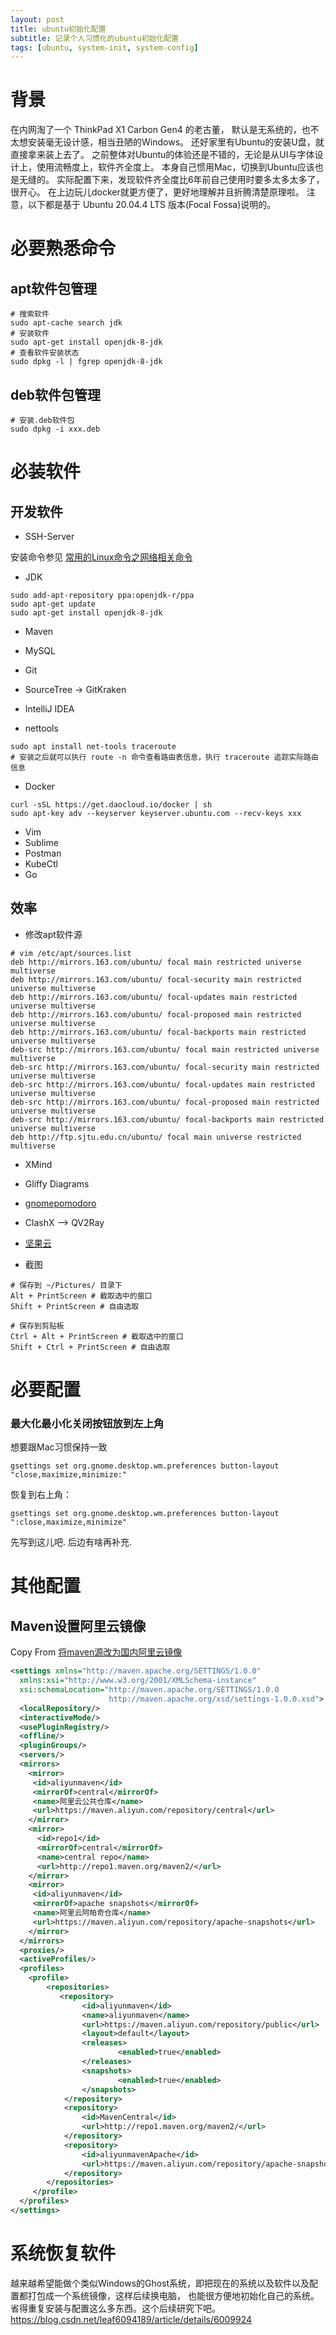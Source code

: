 ```yaml
---
layout: post
title: ubuntu初始化配置
subtitle: 记录个人习惯化的ubuntu初始化配置
tags: [ubuntu, system-init, system-config]
---
```


# 背景
在内网淘了一个 ThinkPad X1 Carbon Gen4 的老古董，
默认是无系统的，也不太想安装毫无设计感，相当丑陋的Windows。
还好家里有Ubuntu的安装U盘，就直接拿来装上去了。
之前整体对Ubuntu的体验还是不错的，无论是从UI与字体设计上，使用流畅度上，软件齐全度上。
本身自己惯用Mac，切换到Ubuntu应该也是无缝的。
实际配置下来，发现软件齐全度比6年前自己使用时要多太多太多了，很开心。
在上边玩儿docker就更方便了，更好地理解并且折腾清楚原理啦。
注意，以下都是基于 Ubuntu 20.04.4 LTS 版本(Focal Fossa)说明的。

# 必要熟悉命令
## apt软件包管理
```shell
# 搜索软件
sudo apt-cache search jdk
# 安装软件
sudo apt-get install openjdk-8-jdk
# 查看软件安装状态
sudo dpkg -l | fgrep openjdk-8-jdk
```

## deb软件包管理
```shell
# 安装.deb软件包
sudo dpkg -i xxx.deb
```


# 必装软件
## 开发软件
* SSH-Server

安装命令参见 [常用的Linux命令之网络相关命令](https://davyjones2010.github.io/2022-06-25-linux-network-scripts/#Ubuntu)

* JDK
```shell
sudo add-apt-repository ppa:openjdk-r/ppa
sudo apt-get update
sudo apt-get install openjdk-8-jdk
```

* Maven

* MySQL


* Git

* SourceTree -> GitKraken

* IntelliJ IDEA

* nettools

```shell
sudo apt install net-tools traceroute
# 安装之后就可以执行 route -n 命令查看路由表信息，执行 traceroute 追踪实际路由信息
```

* Docker
```shell
curl -sSL https://get.daocloud.io/docker | sh
sudo apt-key adv --keyserver keyserver.ubuntu.com --recv-keys xxx
```
* Vim
* Sublime
* Postman
* KubeCtl
* Go


## 效率

* 修改apt软件源

```shell
# vim /etc/apt/sources.list
deb http://mirrors.163.com/ubuntu/ focal main restricted universe multiverse
deb http://mirrors.163.com/ubuntu/ focal-security main restricted universe multiverse
deb http://mirrors.163.com/ubuntu/ focal-updates main restricted universe multiverse
deb http://mirrors.163.com/ubuntu/ focal-proposed main restricted universe multiverse
deb http://mirrors.163.com/ubuntu/ focal-backports main restricted universe multiverse
deb-src http://mirrors.163.com/ubuntu/ focal main restricted universe multiverse
deb-src http://mirrors.163.com/ubuntu/ focal-security main restricted universe multiverse
deb-src http://mirrors.163.com/ubuntu/ focal-updates main restricted universe multiverse
deb-src http://mirrors.163.com/ubuntu/ focal-proposed main restricted universe multiverse
deb-src http://mirrors.163.com/ubuntu/ focal-backports main restricted universe multiverse
deb http://ftp.sjtu.edu.cn/ubuntu/ focal main universe restricted multiverse
```

* XMind
* Gliffy Diagrams
* [gnomepomodoro](https://gnomepomodoro.org/)
* ClashX --> QV2Ray
* [坚果云](https://www.jianguoyun.com/s/downloads/linux)

* 截图

```
# 保存到 ~/Pictures/ 目录下
Alt + PrintScreen # 截取选中的窗口
Shift + PrintScreen # 自由选取

# 保存到剪贴板
Ctrl + Alt + PrintScreen # 截取选中的窗口
Shift + Ctrl + PrintScreen # 自由选取
```

# 必要配置

### 最大化最小化关闭按钮放到左上角
想要跟Mac习惯保持一致
```shell
gsettings set org.gnome.desktop.wm.preferences button-layout "close,maximize,minimize:"
```
恢复到右上角：
```shell
gsettings set org.gnome.desktop.wm.preferences button-layout ":close,maximize,minimize"
```

先写到这儿吧. 后边有啥再补充.

# 其他配置


## Maven设置阿里云镜像
Copy From [将maven源改为国内阿里云镜像](https://zhuanlan.zhihu.com/p/71998219)

```xml
<settings xmlns="http://maven.apache.org/SETTINGS/1.0.0"
  xmlns:xsi="http://www.w3.org/2001/XMLSchema-instance"
  xsi:schemaLocation="http://maven.apache.org/SETTINGS/1.0.0
                      http://maven.apache.org/xsd/settings-1.0.0.xsd">
  <localRepository/>
  <interactiveMode/>
  <usePluginRegistry/>
  <offline/>
  <pluginGroups/>
  <servers/>
  <mirrors>
    <mirror>
     <id>aliyunmaven</id>
     <mirrorOf>central</mirrorOf>
     <name>阿里云公共仓库</name>
     <url>https://maven.aliyun.com/repository/central</url>
    </mirror>
    <mirror>
      <id>repo1</id>
      <mirrorOf>central</mirrorOf>
      <name>central repo</name>
      <url>http://repo1.maven.org/maven2/</url>
    </mirror>
    <mirror>
     <id>aliyunmaven</id>
     <mirrorOf>apache snapshots</mirrorOf>
     <name>阿里云阿帕奇仓库</name>
     <url>https://maven.aliyun.com/repository/apache-snapshots</url>
    </mirror>
  </mirrors>
  <proxies/>
  <activeProfiles/>
  <profiles>
    <profile>  
        <repositories>
           <repository>
                <id>aliyunmaven</id>
                <name>aliyunmaven</name>
                <url>https://maven.aliyun.com/repository/public</url>
                <layout>default</layout>
                <releases>
                        <enabled>true</enabled>
                </releases>
                <snapshots>
                        <enabled>true</enabled>
                </snapshots>
            </repository>
            <repository>
                <id>MavenCentral</id>
                <url>http://repo1.maven.org/maven2/</url>
            </repository>
            <repository>
                <id>aliyunmavenApache</id>
                <url>https://maven.aliyun.com/repository/apache-snapshots</url>
            </repository>
        </repositories>             
     </profile>
  </profiles>
</settings>
```



# 系统恢复软件
越来越希望能做个类似Windows的Ghost系统，即把现在的系统以及软件以及配置都打包成一个系统镜像，这样后续换电脑，
也能很方便地初始化自己的系统。省得重复安装与配置这么多东西。这个后续研究下吧。
https://blog.csdn.net/leaf6094189/article/details/6009924